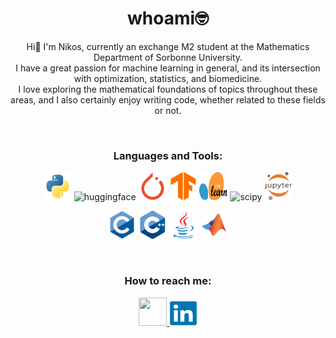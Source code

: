 <h1 align="center"> whoami🤓 </h1>

<p align="center">
Hi👋 I'm Nikos, currently an exchange M2 student at the Mathematics Department of Sorbonne University.<br>
I have a great passion for machine learning in general, and its intersection with optimization, statistics, and biomedicine.<br>
I love exploring the mathematical foundations of topics throughout these areas, and I also certainly enjoy writing code, whether related to these fields or not.
</p>

<br>

<h3 align="center">Languages and Tools:</h3>
<p align="center">
    <img src="https://raw.githubusercontent.com/devicons/devicon/master/icons/python/python-original.svg" alt="python" width="45" height="45"/>
    <img src="https://huggingface.co/datasets/huggingface/brand-assets/resolve/main/hf-logo.svg" alt="huggingface" width="45" height="45"/>
    <img src="https://raw.githubusercontent.com/devicons/devicon/master/icons/pytorch/pytorch-original.svg" alt="pytorch" width="45" height="45"/>
    <img src="https://raw.githubusercontent.com/devicons/devicon/master/icons/tensorflow/tensorflow-original.svg" alt="tensorflow" width="45" height="45"/>
    <img src="https://raw.githubusercontent.com/scikit-learn/scikit-learn/main/doc/logos/scikit-learn-logo-without-subtitle.svg" alt="scikit-learn" width="45" height="45"/>
    <!-- <img src="https://www.statsmodels.org/stable/_images/statsmodels-logo-v2.svg" alt="statsmodels" width="45" height="45"/> -->
    <img src="https://raw.githubusercontent.com/scipy/scipy.org/refs/heads/main/static/images/logo.svg" alt="scipy" width="45" height="45"/>
    <img src="https://raw.githubusercontent.com/devicons/devicon/refs/heads/master/icons/jupyter/jupyter-original-wordmark.svg" alt="scipy" width="45" height="45"/>
</p>
<p align="center">
    <img src="https://raw.githubusercontent.com/devicons/devicon/refs/heads/master/icons/c/c-original.svg" alt="c" width="45" height="45"/>
    <img src="https://raw.githubusercontent.com/devicons/devicon/master/icons/cplusplus/cplusplus-original.svg" alt="c++" width="45" height="45"/>
    <img src="https://raw.githubusercontent.com/devicons/devicon/master/icons/java/java-original.svg" alt="java" width="45" height="45"/>
    <img src="https://raw.githubusercontent.com/devicons/devicon/master/icons/matlab/matlab-original.svg" alt="matlab" width="45" height="45"/>
</p>

<br>

<h3 align="center"> How to reach me: </h3>
<p align="center">
 <a href="mailto:nikoskontogeorgis.nk@gmail.com" target="_blank">
 <img src="https://upload.wikimedia.org/wikipedia/commons/thumb/e/ee/%28at%29.svg/1280px-%28at%29.svg.png" height="45" width="45" /> </a>
 <a href="https://www.linkedin.com/in/nikoskontogeorgis/" target="_blank">
 <img src="https://raw.githubusercontent.com/devicons/devicon/master/icons/linkedin/linkedin-original.svg" height="40" width="45" /> </a>
</p>
